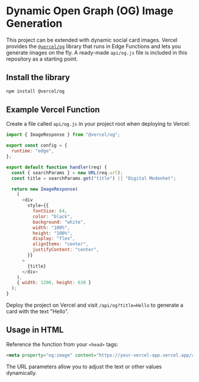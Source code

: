 # Dynamic Open Graph (OG) Image Generation

This project can be extended with dynamic social card images. Vercel provides the [`@vercel/og`](https://vercel.com/docs/functions/og-image-generation) library that runs in Edge Functions and lets you generate images on the fly. A ready-made `api/og.js` file is included in this repository as a starting point.

## Install the library

```bash
npm install @vercel/og
```

## Example Vercel Function

Create a file called `api/og.js` in your project root when deploying to Vercel:

```javascript
import { ImageResponse } from "@vercel/og";

export const config = {
  runtime: "edge",
};

export default function handler(req) {
  const { searchParams } = new URL(req.url);
  const title = searchParams.get("title") || "Digital Modenhet";

  return new ImageResponse(
    (
      <div
        style={{
          fontSize: 64,
          color: "black",
          background: "white",
          width: "100%",
          height: "100%",
          display: "flex",
          alignItems: "center",
          justifyContent: "center",
        }}
      >
        {title}
      </div>
    ),
    { width: 1200, height: 630 }
  );
}
```

Deploy the project on Vercel and visit `/api/og?title=Hello` to generate a card with the text "Hello".

## Usage in HTML

Reference the function from your `<head>` tags:

```html
<meta property="og:image" content="https://your-vercel-app.vercel.app/api/og?title=Your%20Title" />
```

The URL parameters allow you to adjust the text or other values dynamically.
